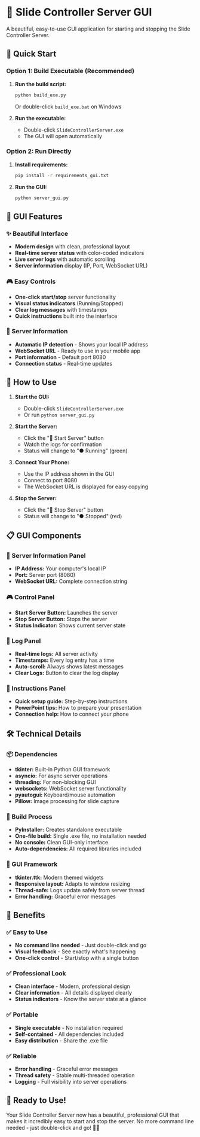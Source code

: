 # 🎯 Slide Controller Server GUI

A beautiful, easy-to-use GUI application for starting and stopping the Slide Controller Server.

## 🚀 Quick Start

### Option 1: Build Executable (Recommended)
1. **Run the build script:**
   ```bash
   python build_exe.py
   ```
   Or double-click `build_exe.bat` on Windows

2. **Run the executable:**
   - Double-click `SlideControllerServer.exe`
   - The GUI will open automatically

### Option 2: Run Directly
1. **Install requirements:**
   ```bash
   pip install -r requirements_gui.txt
   ```

2. **Run the GUI:**
   ```bash
   python server_gui.py
   ```

## 🎨 GUI Features

### ✨ Beautiful Interface
- **Modern design** with clean, professional layout
- **Real-time server status** with color-coded indicators
- **Live server logs** with automatic scrolling
- **Server information** display (IP, Port, WebSocket URL)

### 🎮 Easy Controls
- **One-click start/stop** server functionality
- **Visual status indicators** (Running/Stopped)
- **Clear log messages** with timestamps
- **Quick instructions** built into the interface

### 📱 Server Information
- **Automatic IP detection** - Shows your local IP address
- **WebSocket URL** - Ready to use in your mobile app
- **Port information** - Default port 8080
- **Connection status** - Real-time updates

## 🔧 How to Use

1. **Start the GUI:**
   - Double-click `SlideControllerServer.exe`
   - Or run `python server_gui.py`

2. **Start the Server:**
   - Click the "🚀 Start Server" button
   - Watch the logs for confirmation
   - Status will change to "● Running" (green)

3. **Connect Your Phone:**
   - Use the IP address shown in the GUI
   - Connect to port 8080
   - The WebSocket URL is displayed for easy copying

4. **Stop the Server:**
   - Click the "🛑 Stop Server" button
   - Status will change to "● Stopped" (red)

## 📋 GUI Components

### 🎯 Server Information Panel
- **IP Address:** Your computer's local IP
- **Port:** Server port (8080)
- **WebSocket URL:** Complete connection string

### 🎮 Control Panel
- **Start Server Button:** Launches the server
- **Stop Server Button:** Stops the server
- **Status Indicator:** Shows current server state

### 📝 Log Panel
- **Real-time logs:** All server activity
- **Timestamps:** Every log entry has a time
- **Auto-scroll:** Always shows latest messages
- **Clear Logs:** Button to clear the log display

### 📖 Instructions Panel
- **Quick setup guide:** Step-by-step instructions
- **PowerPoint tips:** How to prepare your presentation
- **Connection help:** How to connect your phone

## 🛠️ Technical Details

### 📦 Dependencies
- **tkinter:** Built-in Python GUI framework
- **asyncio:** For async server operations
- **threading:** For non-blocking GUI
- **websockets:** WebSocket server functionality
- **pyautogui:** Keyboard/mouse automation
- **Pillow:** Image processing for slide capture

### 🔨 Build Process
- **PyInstaller:** Creates standalone executable
- **One-file build:** Single .exe file, no installation needed
- **No console:** Clean GUI-only interface
- **Auto-dependencies:** All required libraries included

### 🎨 GUI Framework
- **tkinter.ttk:** Modern themed widgets
- **Responsive layout:** Adapts to window resizing
- **Thread-safe:** Logs update safely from server thread
- **Error handling:** Graceful error messages

## 🚀 Benefits

### ✅ Easy to Use
- **No command line needed** - Just double-click and go
- **Visual feedback** - See exactly what's happening
- **One-click control** - Start/stop with a single button

### ✅ Professional Look
- **Clean interface** - Modern, professional design
- **Clear information** - All details displayed clearly
- **Status indicators** - Know the server state at a glance

### ✅ Portable
- **Single executable** - No installation required
- **Self-contained** - All dependencies included
- **Easy distribution** - Share the .exe file

### ✅ Reliable
- **Error handling** - Graceful error messages
- **Thread safety** - Stable multi-threaded operation
- **Logging** - Full visibility into server operations

## 🎉 Ready to Use!

Your Slide Controller Server now has a beautiful, professional GUI that makes it incredibly easy to start and stop the server. No more command line needed - just double-click and go! 🚀✨
